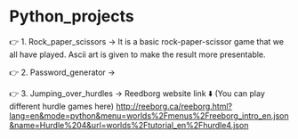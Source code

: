 # Python_projects

👉 1. Rock_paper_scissors -> It is a basic rock-paper-scissor game that we all have played. Ascii art is given to make the result more presentable.

👉 2. Password_generator ->

👉 3. Jumping_over_hurdles -> Reedborg website link ⬇️ (You can play different hurdle games here)
       http://reeborg.ca/reeborg.html?lang=en&mode=python&menu=worlds%2Fmenus%2Freeborg_intro_en.json&name=Hurdle%204&url=worlds%2Ftutorial_en%2Fhurdle4.json
    

